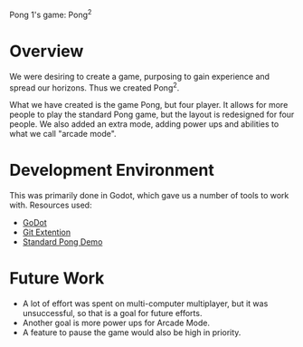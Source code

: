 Pong 1's game: Pong<sup>2</sup>
# Overview

We were desiring to create a game, purposing to gain experience and spread our horizons. 
Thus we created Pong<sup>2</sup>.

What we have created is the game Pong, but four player. It allows for more people to play the standard 
Pong game, but the layout is redesigned for four people. We also added an extra mode, adding power ups
and abilities to what we call "arcade mode". 


# Development Environment

This was primarily done in Godot, which gave us a number of tools to work with. 
Resources used:
- [GoDot](https://godotengine.org/)
- [Git Extention](https://godotengine.org/asset-library/asset/1581)
- [Standard Pong Demo](https://www.youtube.com/watch?v=kr1BoEbuveI)


# Future Work

* A lot of effort was spent on multi-computer multiplayer, but it was unsuccessful, so that is a goal for future efforts.
* Another goal is more power ups for Arcade Mode.
* A feature to pause the game would also be high in priority.
